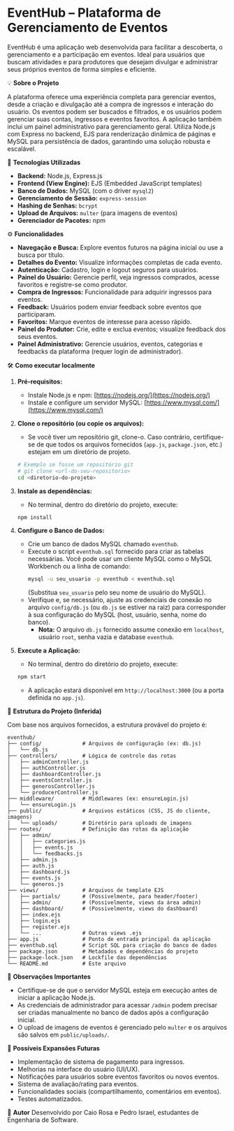 # EventHub – Plataforma de Gerenciamento de Eventos

EventHub é uma aplicação web desenvolvida para facilitar a descoberta, o gerenciamento e a participação em eventos. Ideal para usuários que buscam atividades e para produtores que desejam divulgar e administrar seus próprios eventos de forma simples e eficiente.

💡 **Sobre o Projeto**

A plataforma oferece uma experiência completa para gerenciar eventos, desde a criação e divulgação até a compra de ingressos e interação do usuário. Os eventos podem ser buscados e filtrados, e os usuários podem gerenciar suas contas, ingressos e eventos favoritos. A aplicação também inclui um painel administrativo para gerenciamento geral. Utiliza Node.js com Express no backend, EJS para renderização dinâmica de páginas e MySQL para persistência de dados, garantindo uma solução robusta e escalável.

🚀 **Tecnologias Utilizadas**

*   **Backend:** Node.js, Express.js
*   **Frontend (View Engine):** EJS (Embedded JavaScript templates)
*   **Banco de Dados:** MySQL (com o driver `mysql2`)
*   **Gerenciamento de Sessão:** `express-session`
*   **Hashing de Senhas:** `bcrypt`
*   **Upload de Arquivos:** `multer` (para imagens de eventos)
*   **Gerenciador de Pacotes:** npm

⚙️ **Funcionalidades**

*   **Navegação e Busca:** Explore eventos futuros na página inicial ou use a busca por título.
*   **Detalhes do Evento:** Visualize informações completas de cada evento.
*   **Autenticação:** Cadastro, login e logout seguros para usuários.
*   **Painel do Usuário:** Gerencie perfil, veja ingressos comprados, acesse favoritos e registre-se como produtor.
*   **Compra de Ingressos:** Funcionalidade para adquirir ingressos para eventos.
*   **Feedback:** Usuários podem enviar feedback sobre eventos que participaram.
*   **Favoritos:** Marque eventos de interesse para acesso rápido.
*   **Painel do Produtor:** Crie, edite e exclua eventos; visualize feedback dos seus eventos.
*   **Painel Administrativo:** Gerencie usuários, eventos, categorias e feedbacks da plataforma (requer login de administrador).

🛠️ **Como executar localmente**

1.  **Pré-requisitos:**
    *   Instale Node.js e npm: [https://nodejs.org/](https://nodejs.org/)
    *   Instale e configure um servidor MySQL: [https://www.mysql.com/](https://www.mysql.com/)

2.  **Clone o repositório (ou copie os arquivos):**
    *   Se você tiver um repositório git, clone-o. Caso contrário, certifique-se de que todos os arquivos fornecidos (`app.js`, `package.json`, etc.) estejam em um diretório de projeto.
    ```bash
    # Exemplo se fosse um repositório git
    # git clone <url-do-seu-repositorio>
    cd <diretorio-do-projeto>
    ```

3.  **Instale as dependências:**
    *   No terminal, dentro do diretório do projeto, execute:
    ```bash
    npm install
    ```

4.  **Configure o Banco de Dados:**
    *   Crie um banco de dados MySQL chamado `eventhub`.
    *   Execute o script `eventhub.sql` fornecido para criar as tabelas necessárias. Você pode usar um cliente MySQL como o MySQL Workbench ou a linha de comando:
        ```bash
        mysql -u seu_usuario -p eventhub < eventhub.sql
        ```
        (Substitua `seu_usuario` pelo seu nome de usuário do MySQL).
    *   Verifique e, se necessário, ajuste as credenciais de conexão no arquivo `config/db.js` (ou `db.js` se estiver na raiz) para corresponder à sua configuração do MySQL (host, usuário, senha, nome do banco).
        *   **Nota:** O arquivo `db.js` fornecido assume conexão em `localhost`, usuário `root`, senha vazia e database `eventhub`.

5.  **Execute a Aplicação:**
    *   No terminal, dentro do diretório do projeto, execute:
    ```bash
    npm start
    ```
    *   A aplicação estará disponível em `http://localhost:3000` (ou a porta definida no `app.js`).

📁 **Estrutura do Projeto (Inferida)**

Com base nos arquivos fornecidos, a estrutura provável do projeto é:

```
eventhub/
├── config/             # Arquivos de configuração (ex: db.js)
│   └── db.js
├── controllers/        # Lógica de controle das rotas
│   ├── adminController.js
│   ├── authController.js
│   ├── dashboardController.js
│   ├── eventsController.js
│   ├── generosController.js
│   └── producerController.js
├── middleware/         # Middlewares (ex: ensureLogin.js)
│   └── ensureLogin.js
├── public/             # Arquivos estáticos (CSS, JS do cliente, imagens)
│   └── uploads/        # Diretório para uploads de imagens
├── routes/             # Definição das rotas da aplicação
│   ├── admin/
│   │   ├── categories.js
│   │   ├── events.js
│   │   └── feedbacks.js
│   ├── admin.js
│   ├── auth.js
│   ├── dashboard.js
│   ├── events.js
│   └── generos.js
├── views/              # Arquivos de template EJS
│   ├── partials/       # (Possivelmente, para header/footer)
│   ├── admin/          # (Possivelmente, views da área admin)
│   ├── dashboard/      # (Possivelmente, views do dashboard)
│   ├── index.ejs
│   ├── login.ejs
│   ├── register.ejs
│   └── ...             # Outras views .ejs
├── app.js              # Ponto de entrada principal da aplicação
├── eventhub.sql        # Script SQL para criação do banco de dados
├── package.json        # Metadados e dependências do projeto
├── package-lock.json   # Lockfile das dependências
└── README.md           # Este arquivo
```

📌 **Observações Importantes**

*   Certifique-se de que o servidor MySQL esteja em execução antes de iniciar a aplicação Node.js.
*   As credenciais de administrador para acessar `/admin` podem precisar ser criadas manualmente no banco de dados após a configuração inicial.
*   O upload de imagens de eventos é gerenciado pelo `multer` e os arquivos são salvos em `public/uploads/`.

🔮 **Possíveis Expansões Futuras**

*   Implementação de sistema de pagamento para ingressos.
*   Melhorias na interface do usuário (UI/UX).
*   Notificações para usuários sobre eventos favoritos ou novos eventos.
*   Sistema de avaliação/rating para eventos.
*   Funcionalidades sociais (compartilhamento, comentários em eventos).
*   Testes automatizados.

🧠 **Autor**
Desenvolvido por Caio Rosa e Pedro Israel, estudantes de Engenharia de Software.
